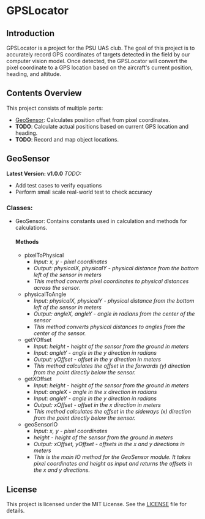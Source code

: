 # GPSLocator



## Introduction
GPSLocator is a project for the PSU UAS club. The goal of this project is to accurately record GPS coordinates of targets detected in the field by our computer vision model. Once detected, the GPSLocator will convert the pixel coordinate to a GPS location based on the aircraft's current position, heading, and altitude. 

## Contents Overview
This project consists of multiple parts:
- [GeoSensor](#geosensor): Calculates position offset from pixel coordinates.
- **TODO**: Calculate actual positions based on current GPS location and heading.
- **TODO**: Record and map object locations.

## GeoSensor
**Latest Version: v1.0.0**
*TODO:*
- Add test cases to verify equations
- Perform small scale real-world test to check accuracy
### Classes: 
- GeoSensor: Contains constants used in calculation and methods for calculations.
    #### Methods
    - pixelToPhysical
        - *Input:  x, y - pixel coordinates*
        - *Output: physicalX, physicalY - physical distance from the bottom left of the sensor in meters*
        - *This method converts pixel coordinates to physical distances across the sensor.*
    - physicalToAngle
        - *Input:  physicalX, physicalY - physical distance from the bottom left of the sensor in meters*
        - *Output: angleX, angleY - angle in radians from the center of the sensor*
        - *This method converts physical distances to angles from the center of the sensor.*
    - getYOffset
        - *Input:  height - height of the sensor from the ground in meters*
        - *Input:  angleY - angle in the y direction in radians*
        - *Output: yOffset - offset in the y direction in meters*
        - *This method calculates the offset in the forwards (y) direction from the point directly below the sensor.*
    - getXOffset
        - *Input:  height - height of the sensor from the ground in meters*
        - *Input: angleX - angle in the x direction in radians*
        - *Input: angleY - angle in the y direction in radians*
        - *Output: xOffset - offset in the x direction in meters*
        - *This method calculates the offset in the sideways (x) direction from the point directly below the sensor.*
    - geoSensorIO
        - *Input:  x, y - pixel coordinates*
        - *height - height of the sensor from the ground in meters*
        - *Output: xOffset, yOffset - offsets in the x and y directions in meters*
        - *This is the main IO method for the GeoSensor module. It takes pixel coordinates and height as input and returns the offsets in the x and y directions.*

## License
This project is licensed under the MIT License. See the [LICENSE](LICENSE) file for details.
